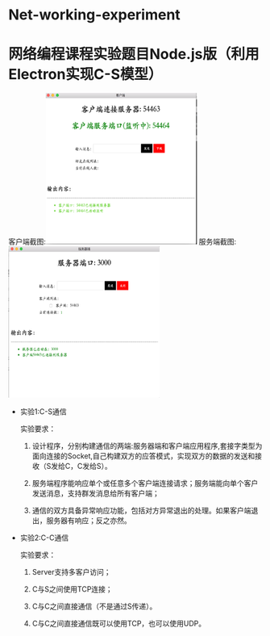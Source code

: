# Net-working-experiment

<h1>网络编程课程实验题目Node.js版（利用Electron实现C-S模型）</h1>

客户端截图:<img width='300' height='300' src="https://github.com/NumberZ/Net-working-experiment/blob/master/images/client.png" />
服务端截图:<img  width='300' height='300' src="https://github.com/NumberZ/Net-working-experiment/blob/master/images/server.png" />

* 实验1:C-S通信

  实验要求：
  
  1. 设计程序，分别构建通信的两端:服务器端和客户端应用程序,套接字类型为面向连接的Socket,自己构建双方的应答模式，实现双方的数据的发送和接收（S发给C，C发给S）。
  
  2. 服务端程序能响应单个或任意多个客户端连接请求；服务端能向单个客户发送消息，支持群发消息给所有客户端；
  
  3. 通信的双方具备异常响应功能，包括对方异常退出的处理。如果客户端退出，服务器有响应；反之亦然。
  
* 实验2:C-C通信

  实验要求：
    
  1. Server支持多客户访问；
  
  2. C与S之间使用TCP连接；
  
  3. C与C之间直接通信（不是通过S传递）。
  
  4. C与C之间直接通信既可以使用TCP，也可以使用UDP。
  

